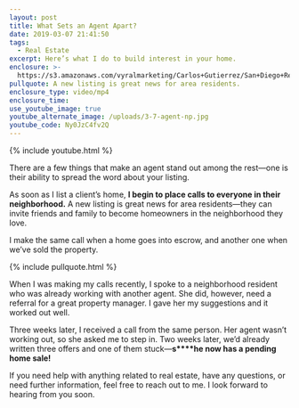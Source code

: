 ```yaml
---
layout: post
title: What Sets an Agent Apart?
date: 2019-03-07 21:41:50
tags:
  - Real Estate
excerpt: Here’s what I do to build interest in your home.
enclosure: >-
  https://s3.amazonaws.com/vyralmarketing/Carlos+Gutierrez/San+Diego+Real+Estate+Agent-+What+Sets+an+Agent+Apart_.mp4
pullquote: A new listing is great news for area residents.
enclosure_type: video/mp4
enclosure_time:
use_youtube_image: true
youtube_alternate_image: /uploads/3-7-agent-np.jpg
youtube_code: Ny0JzC4fv2Q
---
```


{% include youtube.html %}

There are a few things that make an agent stand out among the rest—one is their ability to spread the word about your listing.

As soon as I list a client’s home, **I begin to place calls to everyone in their neighborhood.** A new listing is great news for area residents—they can invite friends and family to become homeowners in the neighborhood they love.

I make the same call when a home goes into escrow, and another one when we’ve sold the property.

{% include pullquote.html %}

When I was making my calls recently, I spoke to a neighborhood resident who was already working with another agent. She did, however, need a referral for a great property manager. I gave her my suggestions and it worked out well.

Three weeks later, I received a call from the same person. Her agent wasn’t working out, so she asked me to step in. Two weeks later, we’d already written three offers and one of them stuck—**s****he now has a pending home sale!**

If you need help with anything related to real estate, have any questions, or need further information, feel free to reach out to me. I look forward to hearing from you soon.